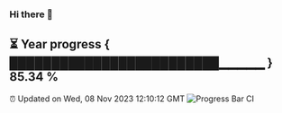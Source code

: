 ### Hi there 👋
⏳ Year progress { █████████████████████████▁▁▁▁▁ } 85.34 %
---
⏰ Updated on Wed, 08 Nov 2023 12:10:12 GMT
![Progress Bar CI](https://github.com/Moyi321/Moyi321/workflows/Progress%20Bar%20CI/badge.svg)

